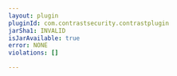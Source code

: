 ```yaml
---
layout: plugin
pluginId: com.contrastsecurity.contrastplugin
jarSha1: INVALID
isJarAvailable: true
error: NONE
violations: []

---
```

